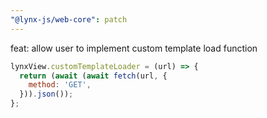 ```yaml
---
"@lynx-js/web-core": patch
---
```


feat: allow user to implement custom template load function

```js
lynxView.customTemplateLoader = (url) => {
  return (await (await fetch(url, {
    method: 'GET',
  })).json());
};
```
